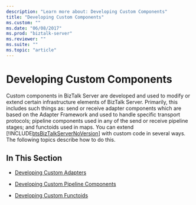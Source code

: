```yaml
---
description: "Learn more about: Developing Custom Components"
title: "Developing Custom Components"
ms.custom: ""
ms.date: "06/08/2017"
ms.prod: "biztalk-server"
ms.reviewer: ""
ms.suite: ""
ms.topic: "article"
---
```

# Developing Custom Components
Custom components in BizTalk Server are developed and used to modify or extend certain infrastructure elements of BizTalk Server.  Primarily, this includes such things as:  send or receive adapter components which are based on the Adapter Framework and used to handle specific transport protocols; pipeline components used in any of the send or receive pipeline stages; and functoids used in maps.  You can extend [!INCLUDE[btsBizTalkServerNoVersion](../includes/btsbiztalkservernoversion-md.md)] with custom code in several ways. The following topics describe how to do this.  
  
## In This Section  
  
-   [Developing Custom Adapters](../core/developing-custom-adapters.md)  
  
-   [Developing Custom Pipeline Components](../core/developing-custom-pipeline-components.md)  
  
-   [Developing Custom Functoids](../core/developing-custom-functoids.md)
